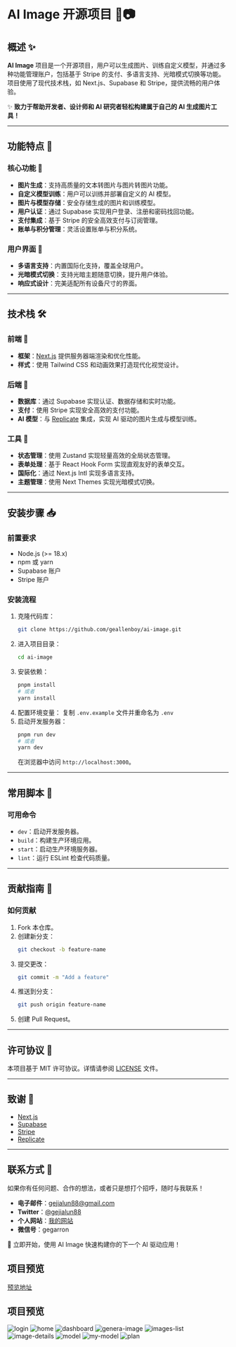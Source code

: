 # AI Image 开源项目 🌟📷

## 概述 ✨

**AI Image** 项目是一个开源项目，用户可以生成图片、训练自定义模型，并通过多种功能管理账户，包括基于 Stripe 的支付、多语言支持、光暗模式切换等功能。项目使用了现代技术栈，如 Next.js、Supabase 和 Stripe，提供流畅的用户体验。

✨ **致力于帮助开发者、设计师和 AI 研究者轻松构建属于自己的 AI 生成图片工具！**

---

## 功能特点 🚀

### 核心功能 🌈

- **图片生成**：支持高质量的文本转图片与图片转图片功能。
- **自定义模型训练**：用户可以训练并部署自定义的 AI 模型。
- **图片与模型存储**：安全存储生成的图片和训练模型。
- **用户认证**：通过 Supabase 实现用户登录、注册和密码找回功能。
- **支付集成**：基于 Stripe 的安全高效支付与订阅管理。
- **账单与积分管理**：灵活设置账单与积分系统。

### 用户界面 🌟

- **多语言支持**：内置国际化支持，覆盖全球用户。
- **光暗模式切换**：支持光暗主题随意切换，提升用户体验。
- **响应式设计**：完美适配所有设备尺寸的界面。

---

## 技术栈 🛠️

### 前端 🎨

- **框架**：[Next.js](https://nextjs.org/) 提供服务器端渲染和优化性能。
- **样式**：使用 Tailwind CSS 和动画效果打造现代化视觉设计。

### 后端 💾

- **数据库**：通过 Supabase 实现认证、数据存储和实时功能。
- **支付**：使用 Stripe 实现安全高效的支付功能。
- **AI 模型**：与 [Replicate](https://replicate.com/) 集成，实现 AI 驱动的图片生成与模型训练。

### 工具 🧰

- **状态管理**：使用 Zustand 实现轻量高效的全局状态管理。
- **表单处理**：基于 React Hook Form 实现直观友好的表单交互。
- **国际化**：通过 Next.js Intl 实现多语言支持。
- **主题管理**：使用 Next Themes 实现光暗模式切换。

---

## 安装步骤 📥

### 前置要求

- Node.js (>= 18.x)
- npm 或 yarn
- Supabase 账户
- Stripe 账户

### 安装流程

1. 克隆代码库：
   ```bash
   git clone https://github.com/geallenboy/ai-image.git
   ```
2. 进入项目目录：
   ```bash
   cd ai-image
   ```
3. 安装依赖：
   ```bash
   pnpm install
   # 或者
   yarn install
   ```
4. 配置环境变量：
   复制 `.env.example` 文件并重命名为 `.env`
5. 启动开发服务器：
   ```bash
   pnpm run dev
   # 或者
   yarn dev
   ```
   在浏览器中访问 `http://localhost:3000`。

---

## 常用脚本 📜

### 可用命令

- `dev`：启动开发服务器。
- `build`：构建生产环境应用。
- `start`：启动生产环境服务器。
- `lint`：运行 ESLint 检查代码质量。

---

## 贡献指南 🤝

### 如何贡献

1. Fork 本仓库。
2. 创建新分支：
   ```bash
   git checkout -b feature-name
   ```
3. 提交更改：
   ```bash
   git commit -m "Add a feature"
   ```
4. 推送到分支：
   ```bash
   git push origin feature-name
   ```
5. 创建 Pull Request。

---

## 许可协议 📄

本项目基于 MIT 许可协议。详情请参阅 [LICENSE](LICENSE) 文件。

---

## 致谢 🙏

- [Next.js](https://nextjs.org/)
- [Supabase](https://supabase.com/)
- [Stripe](https://stripe.com/)
- [Replicate](https://replicate.com/)

---

## 联系方式 📧

如果你有任何问题、合作的想法，或者只是想打个招呼，随时与我联系！

- **电子邮件**：[gejialun88@gmail.com](mailto:gejialun88@gmail.com)
- **Twitter**：[@gejialun88](https://x.com/gejialun88)
- **个人网站**：[我的网站](https://gegarron.com)
- **微信号**：gegarron

🚀 立即开始，使用 AI Image 快速构建你的下一个 AI 驱动应用！

## 项目预览

[预览地址](https://aiimage.nextjsbase.site/)

## 项目预览

![login](./public/images/login.png)
![home](./public/images/home.png)
![dashboard](./public/images/dashboard.png)
![genera-image](./public/images/genera-image.png)
![images-list](./public/images/images-list.png)
![image-details](./public/images/image-details.png)
![model](./public/images/model.png)
![my-model](./public/images/my-model.png)
![plan](./public/images/plan.png)
